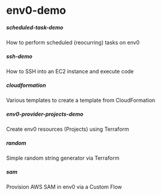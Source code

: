 # env0-demo

##### scheduled-task-demo
How to perform scheduled (reocurring) tasks on env0

##### ssh-demo
How to SSH into an EC2 instance and execute code

##### cloudformation
Various templates to create a template from CloudFormation

##### env0-provider-projects-demo
Create env0 resources (Projects) using Terraform

##### random
Simple random string generator via Terraform

##### sam
Provision AWS SAM in env0 via a Custom Flow


